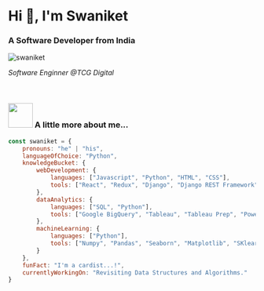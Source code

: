 <h1 align="left">Hi 👋, I'm Swaniket</h1>
<h3 align="left">A Software Developer from India</h3>

<p align="left"> <img src="https://komarev.com/ghpvc/?username=swaniket&label=Profile%20views&color=0e75b6&style=flat" alt="swaniket" /> </p>
<p><em>Software Enginner @TCG Digital</em></p>

<br/>

### <img src="https://media.giphy.com/media/VgCDAzcKvsR6OM0uWg/giphy.gif" width="50"> A little more about me... 

```javascript
const swaniket = {
	pronouns: "he" | "his",
	languageOfChoice: "Python",
	knowledgeBucket: {
		webDevelopment: {
			languages: ["Javascript", "Python", "HTML", "CSS"],
			tools: ["React", "Redux", "Django", "Django REST Framework", 'MaterialUI', "Bootstrap"]
		}, 
		dataAnalytics: {
			languages: ["SQL", "Python"],
			tools: ["Google BigQuery", "Tableau", "Tableau Prep", "PowerBI", "AWS Quicksight", "Excel"]
		},
		machineLearning: {
			languages: ["Python"],
			tools: ["Numpy", "Pandas", "Seaborn", "Matplotlib", "SKlearn"]
		}
	},
	funFact: "I'm a cardist...!",
	currentlyWorkingOn: "Revisiting Data Structures and Algorithms."
}
```


